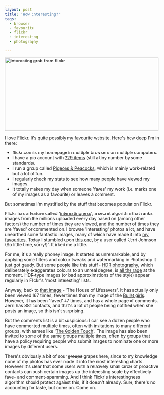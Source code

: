 ```yaml
---
layout: post
title: 'How interesting?'
tags:
  - browser
  - favourite
  - flickr
  - interesting
  - photography

---
```


<img class="alignnone size-full wp-image-191" title="interesting grab from flickr" src="http://www.strangerpixel.com/blog/wp-content/uploads/2009/02/interesting.jpg" alt="interesting grab from flickr" width="497" height="239" />

I love <a href="http://www.flickr.com/">Flickr</a>. It's quite possibly my favourite website. Here's how deep I'm in there:
<ul>
	<li>flickr.com is my homepage in multiple browsers on multiple computers.</li>
	<li>I have a pro account with <a href="http://www.flickr.com/photos/strangerpixel/">229 items</a> (still a tiny number by some standards). </li>
	<li>I run a group called <a href="http://www.flickr.com/groups/pigeonsandpeacocks/">Pigeons &amp; Peacocks</a>, which is mainly work-related but a lot of fun.</li>
	<li>I regularly check my stats to see how many people have viewed my images. </li>
	<li>It totally makes my day when someone 'faves' my work (i.e. marks one of my images as a favourite) or leaves a comment.</li>
</ul>
But sometimes I'm mystified by the stuff that becomes popular on Flickr.

Flickr has a feature called '<a href="http://www.flickr.com/explore/interesting/">interestingness</a>', a secret algorithm that ranks images from the millions uploaded every day based on (among other factors) the number of times they are viewed, and the number of times they are 'faved' or commented on. I browse 'interesting' photos a lot, and have unearthed some fantastic images, many of which have made it into <a href="http://www.flickr.com/photos/strangerpixel/favorites/">my favourites</a>. Today I stumbled upon <a href="http://www.flickr.com/photos/piersidephotographicarts/3306011931/">this one</a>, by a user called 'Jerri Johnson (So little time, sorry!)'. It irked me a little.

For me, it's a really phoney image. It started as unremarkable, and by applying some filters and colour tweaks and watermarking in Photoshop it just got gaudy. But some people like this stuff - <a href="http://en.wikipedia.org/wiki/High_dynamic_range_imaging">HDR photography</a>, which deliberately exaggerates colours to an unreal degree, is <a href="http://www.flickr.com/groups/hdr/">all the rage</a> at the moment. HDR-type images (or bad approximations of the style) appear regularly in Flickr's 'most interesting' lists. 

Anyway, back to <a href="http://www.flickr.com/photos/piersidephotographicarts/3306011931/">that image</a> - 'The House of Lifesavers'. It has actually only been viewed 167 times, fewer times than my image of the <a href="http://www.flickr.com/photos/strangerpixel/3030487074/">Bullet girls</a>. However, it has been 'faved' 47 times, and has a whole page of comments. Jerri has 881 contacts, and that's a lot of people being notified when she posts an image, so this isn't surprising.

But the comments list is a bit suspicious: I can see a dozen people who have commented multiple times, often with invitations to many different groups, with names like '<a href="http://www.flickr.com/groups/853315@N20">The Golden Touch</a>'. The image has also been invited to some of the same groups multiple times, often by groups that have a policy requiring people who submit images to nominate one or more images by different users.

There's obviously a bit of sour <span style="text-decoration: line-through;">groups</span> grapes here, since to my knowledge none of my photos has ever made it into the most interesting charts. However it's clear that some users with a relatively small circle of proactive contacts can push certain images up the interesting scale by effectively fave- and comment-spamming. And I think Flickr's interestingness algorithm should protect against this, if it doesn't already. Sure, there's no accounting for taste, but come on. Come on.
